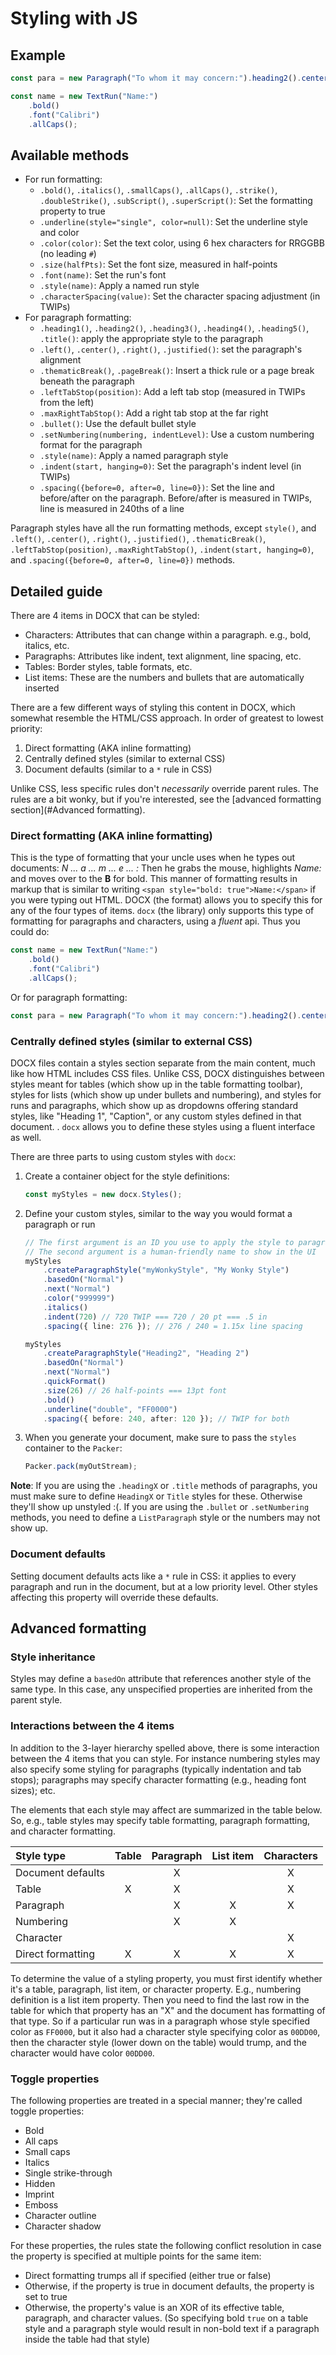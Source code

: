 # Styling with JS

## Example

```ts
const para = new Paragraph("To whom it may concern:").heading2().center();

const name = new TextRun("Name:")
    .bold()
    .font("Calibri")
    .allCaps();
```

## Available methods

*   For run formatting:
    *   `.bold()`, `.italics()`, `.smallCaps()`, `.allCaps()`, `.strike()`, `.doubleStrike()`, `.subScript()`, `.superScript()`: Set the formatting property to true
    *   `.underline(style="single", color=null)`: Set the underline style and color
    *   `.color(color)`: Set the text color, using 6 hex characters for RRGGBB (no leading `#`)
    *   `.size(halfPts)`: Set the font size, measured in half-points
    *   `.font(name)`: Set the run's font
    *   `.style(name)`: Apply a named run style
    *   `.characterSpacing(value)`: Set the character spacing adjustment (in TWIPs)
*   For paragraph formatting:
    *   `.heading1()`, `.heading2()`, `.heading3()`, `.heading4()`, `.heading5()`, `.title()`: apply the appropriate style to the paragraph
    *   `.left()`, `.center()`, `.right()`, `.justified()`: set the paragraph's alignment
    *   `.thematicBreak()`, `.pageBreak()`: Insert a thick rule or a page break beneath the paragraph
    *   `.leftTabStop(position)`: Add a left tab stop (measured in TWIPs from the left)
    *   `.maxRightTabStop()`: Add a right tab stop at the far right
    *   `.bullet()`: Use the default bullet style
    *   `.setNumbering(numbering, indentLevel)`: Use a custom numbering format for the paragraph
    *   `.style(name)`: Apply a named paragraph style
    *   `.indent(start, hanging=0)`: Set the paragraph's indent level (in TWIPs)
    *   `.spacing({before=0, after=0, line=0})`: Set the line and before/after on the paragraph. Before/after is measured in TWIPs, line is measured in 240ths of a line

Paragraph styles have all the run formatting methods, except `style()`, and `.left()`, `.center()`, `.right()`, `.justified()`, `.thematicBreak()`, `.leftTabStop(position)`, `.maxRightTabStop()`, `.indent(start, hanging=0)`, and `.spacing({before=0, after=0, line=0})` methods.

## Detailed guide

There are 4 items in DOCX that can be styled:

*   Characters: Attributes that can change within a paragraph. e.g., bold, italics, etc.
*   Paragraphs: Attributes like indent, text alignment, line spacing, etc.
*   Tables: Border styles, table formats, etc.
*   List items: These are the numbers and bullets that are automatically inserted

There are a few different ways of styling this content in DOCX, which somewhat resemble the HTML/CSS approach. In order of greatest to lowest priority:

1.  Direct formatting (AKA inline formatting)
2.  Centrally defined styles (similar to external CSS)
3.  Document defaults (similar to a `*` rule in CSS)

Unlike CSS, less specific rules don't _necessarily_ override parent rules. The rules are a bit wonky, but if you're interested, see the [advanced formatting section](#Advanced formatting).

### Direct formatting (AKA inline formatting)

This is the type of formatting that your uncle uses when he types out documents: _N ... a ... m ... e ... :_ Then he grabs the mouse, highlights _Name:_ and moves over to the **B** for bold. This manner of formatting results in markup that is similar to writing `<span style="bold: true">Name:</span>` if you were typing out HTML. DOCX (the format) allows you to specify this for any of the four types of items. `docx` (the library) only supports this type of formatting for paragraphs and characters, using a _fluent_ api. Thus you could do:

```ts
const name = new TextRun("Name:")
    .bold()
    .font("Calibri")
    .allCaps();
```

Or for paragraph formatting:

```ts
const para = new Paragraph("To whom it may concern:").heading2().center();
```

### Centrally defined styles (similar to external CSS)

DOCX files contain a styles section separate from the main content, much like how HTML includes CSS files. Unlike CSS, DOCX distinguishes between styles meant for tables (which show up in the table formatting toolbar), styles for lists (which show up under bullets and numbering), and styles for runs and paragraphs, which show up as dropdowns offering standard styles, like "Heading 1", "Caption", or any custom styles defined in that document. <!-- TODO: add pictures of the panes -->. `docx` allows you to define these styles using a fluent interface as well.

There are three parts to using custom styles with `docx`:

1.  Create a container object for the style definitions:
    ```ts
    const myStyles = new docx.Styles();
    ```
2.  Define your custom styles, similar to the way you would format a paragraph or run

    ```ts
    // The first argument is an ID you use to apply the style to paragraphs
    // The second argument is a human-friendly name to show in the UI
    myStyles
        .createParagraphStyle("myWonkyStyle", "My Wonky Style")
        .basedOn("Normal")
        .next("Normal")
        .color("999999")
        .italics()
        .indent(720) // 720 TWIP === 720 / 20 pt === .5 in
        .spacing({ line: 276 }); // 276 / 240 = 1.15x line spacing

    myStyles
        .createParagraphStyle("Heading2", "Heading 2")
        .basedOn("Normal")
        .next("Normal")
        .quickFormat()
        .size(26) // 26 half-points === 13pt font
        .bold()
        .underline("double", "FF0000")
        .spacing({ before: 240, after: 120 }); // TWIP for both
    ```

3.  When you generate your document, make sure to pass the `styles` container to the `Packer`:

    ```ts
    Packer.pack(myOutStream);
    ```

**Note**: If you are using the `.headingX` or `.title` methods of paragraphs, you must make sure to define `HeadingX` or `Title` styles for these. Otherwise they'll show up unstyled :(. If you are using the `.bullet` or `.setNumbering` methods, you need to define a `ListParagraph` style or the numbers may not show up.

### Document defaults

Setting document defaults acts like a `*` rule in CSS: it applies to every paragraph and run in the document, but at a low priority level. Other styles affecting this property will override these defaults.

## Advanced formatting

### Style inheritance

Styles may define a `basedOn` attribute that references another style of the same type. In this case, any unspecified properties are inherited from the parent style.

### Interactions between the 4 items

In addition to the 3-layer hierarchy spelled above, there is some interaction between the 4 items that you can style.
For instance numbering styles may also specify some styling for paragraphs (typically indentation and tab stops); paragraphs may specify character formatting (e.g., heading font sizes); etc.

The elements that each style may affect are summarized in the table below. So, e.g., table styles may specify table formatting, paragraph formatting, and character formatting.

| Style type        | Table | Paragraph | List item | Characters |
| :---------------- | :---: | :-------: | :-------: | :--------: |
| Document defaults |       |     X     |           |     X      |
| Table             |   X   |     X     |           |     X      |
| Paragraph         |       |     X     |     X     |     X      |
| Numbering         |       |     X     |     X     |            |
| Character         |       |           |           |     X      |
| Direct formatting |   X   |     X     |     X     |     X      |

To determine the value of a styling property, you must first identify whether it's a table, paragraph, list item, or character property. E.g., numbering definition is a list item property. Then you need to find the last row in the table for which that property has an "X" and the document has formatting of that type. So if a particular run was in a paragraph whose style specified color as `FF0000`, but it also had a character style specifying color as `00DD00`, then the character style (lower down on the table) would trump, and the character would have color `00DD00`.

### Toggle properties

The following properties are treated in a special manner; they're called toggle properties:

*   Bold
*   All caps
*   Small caps
*   Italics
*   Single strike-through
*   Hidden
*   Imprint
*   Emboss
*   Character outline
*   Character shadow

For these properties, the rules state the following conflict resolution in case the property is specified at multiple points for the same item:

*   Direct formatting trumps all if specified (either true or false)
*   Otherwise, if the property is true in document defaults, the property is set to true
*   Otherwise, the property's value is an XOR of its effective table, paragraph, and character values. (So specifying bold `true` on a table style and a paragraph style would result in non-bold text if a paragraph inside the table had that style)
